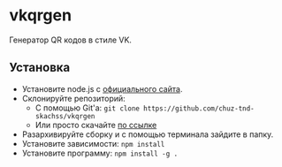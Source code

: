 # vkqrgen
Генератор QR кодов в стиле VK.

## Установка
 - Установите node.js с [официального сайта](https://nodejs.org).
 - Склонируйте репозиторий:
   - С помощью Git'а: `git clone https://github.com/chuz-tnd-skachss/vkqrgen`
   - Или просто скачайте [по ссылке](https://github.com/chuz-tnd-skachss/vkqrgen/archive/refs/heads/main.zip)
 - Разархивируйте сборку и с помощью терминала зайдите в папку.
 - Установите зависимости: `npm install`
 - Установите программу: `npm install -g .`